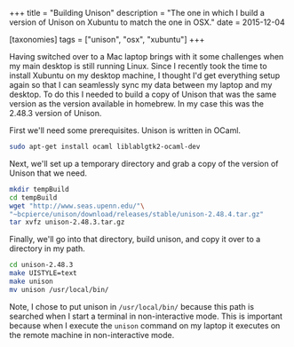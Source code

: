 +++
title = "Building Unison"
description = "The one in which I build a version of Unison on Xubuntu to match the one in OSX."
date = 2015-12-04

[taxonomies]
tags = ["unison", "osx", "xubuntu"]
+++

Having switched over to a Mac laptop brings with it some challenges when my
main desktop is still running Linux. Since I recently took the time to install
Xubuntu on my desktop machine, I thought I'd get everything setup again so that
I can seamlessly sync my data between my laptop and my desktop. To do this I
needed to build a copy of Unison that was the same version as the version
available in homebrew. In my case this was the 2.48.3 version of Unison.

First we'll need some prerequisites. Unison is written in OCaml.

```bash
sudo apt-get install ocaml liblablgtk2-ocaml-dev
```

Next, we'll set up a temporary directory and grab a copy of the version of
Unison that we need.

```bash
mkdir tempBuild
cd tempBuild
wget "http://www.seas.upenn.edu/"\
"~bcpierce/unison/download/releases/stable/unison-2.48.4.tar.gz"
tar xvfz unison-2.48.3.tar.gz
```

Finally, we'll go into that directory, build unison, and copy it over to a
directory in my path.

```bash
cd unison-2.48.3
make UISTYLE=text
make unison
mv unison /usr/local/bin/
```

Note, I chose to put unison in `/usr/local/bin/` because this path is searched
when I start a terminal in non-interactive mode. This is important because when
I execute the `unison` command on my laptop it executes on the remote machine
in non-interactive mode.